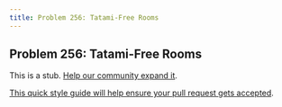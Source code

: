 ```yaml
---
title: Problem 256: Tatami-Free Rooms
---
```

## Problem 256: Tatami-Free Rooms

This is a stub. <a href='https://github.com/freecodecamp/guides/tree/master/src/pages/certifications/coding-interview-prep/project-euler/problem-256-tatami-free-rooms/index.md' target='_blank' rel='nofollow'>Help our community expand it</a>.

<a href='https://github.com/freecodecamp/guides/blob/master/README.md' target='_blank' rel='nofollow'>This quick style guide will help ensure your pull request gets accepted</a>.

<!-- The article goes here, in GitHub-flavored Markdown. Feel free to add YouTube videos, images, and CodePen/JSBin embeds  -->
